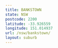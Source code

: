 ```yaml
---
title: BANKSTOWN
state: NSW
postcode: 2200
latitude: -33.926559
longitude: 151.014937
url: /nsw/bankstown/
layout: suburb
---
```

